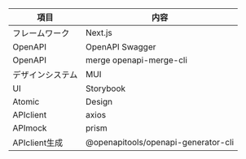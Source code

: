 |  項目  |  内容  |
| ---- | ---- |
|フレームワーク |	Next.js|
|OpenAPI |	OpenAPI Swagger|
|OpenAPI | merge	openapi-merge-cli|
|デザインシステム |	MUI|
|UI |	Storybook|
|Atomic | Design|
|APIclient|axios|
|APImock|prism|
|APIclient生成|@openapitools/openapi-generator-cli|
